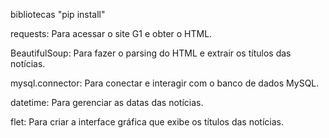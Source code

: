 bibliotecas "pip install"

requests: Para acessar o site G1 e obter o HTML.

BeautifulSoup: Para fazer o parsing do HTML e extrair os títulos das notícias.

mysql.connector: Para conectar e interagir com o banco de dados MySQL.

datetime: Para gerenciar as datas das notícias.

flet: Para criar a interface gráfica que exibe os títulos das notícias.
